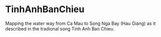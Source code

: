 # TinhAnhBanChieu

Mapping the water way from Ca Mau to Song Nga Bay (Hau Giang) as it described in the tradional song Tinh Anh Ban Chieu.

